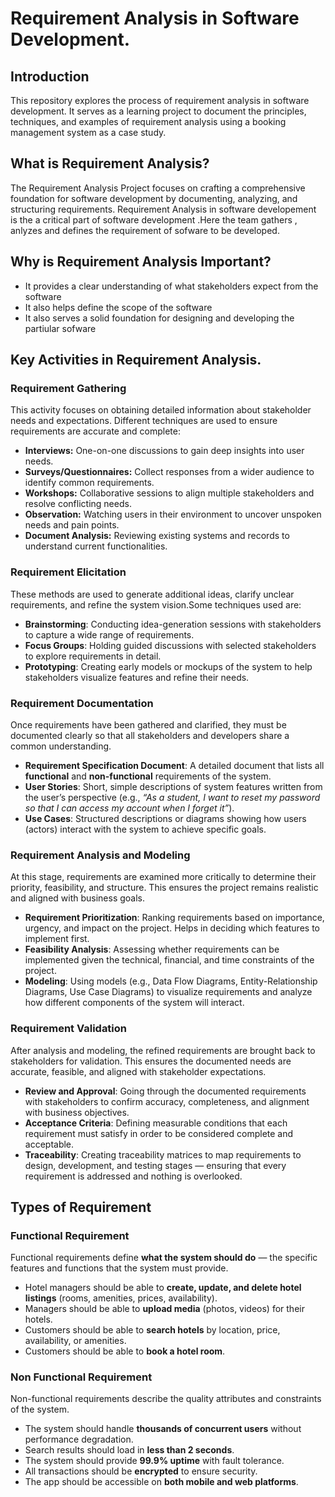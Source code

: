 # Requirement Analysis in Software Development.

## Introduction
This repository explores the process of requirement analysis in software development. It serves as a learning project to document the principles, techniques, and examples 
of requirement analysis using a booking management system as a case study.


## What is Requirement Analysis?
The Requirement Analysis Project focuses on crafting a comprehensive foundation for software development by documenting, analyzing, and structuring requirements. 
Requirement Analysis in software developement is the a critical part of software development .Here the team gathers , anlyzes and defines the requirement of sofware to be developed.

## Why is Requirement Analysis Important?
- It provides a clear understanding of what stakeholders expect from the software 
- It also helps define the scope of the software
- It also serves a solid foundation for designing and developing the partiular sofware

## Key Activities in Requirement Analysis.
### Requirement Gathering
This activity focuses on obtaining detailed information about stakeholder needs and expectations. 
Different techniques are used to ensure requirements are accurate and complete:
- **Interviews:** One-on-one discussions to gain deep insights into user needs.  
- **Surveys/Questionnaires:** Collect responses from a wider audience to identify common requirements.  
- **Workshops:** Collaborative sessions to align multiple stakeholders and resolve conflicting needs.  
- **Observation:** Watching users in their environment to uncover unspoken needs and pain points.  
- **Document Analysis:** Reviewing existing systems and records to understand current functionalities.  

### Requirement Elicitation
These methods are used to generate additional ideas, clarify unclear requirements, and refine the system vision.Some techniques used are:
- **Brainstorming**: Conducting idea-generation sessions with stakeholders to capture a wide range of requirements.  
- **Focus Groups**: Holding guided discussions with selected stakeholders to explore requirements in detail.  
- **Prototyping**: Creating early models or mockups of the system to help stakeholders visualize features and refine their needs.

### Requirement Documentation
Once requirements have been gathered and clarified, they must be documented clearly so that all stakeholders and developers share a common understanding.
- **Requirement Specification Document**: A detailed document that lists all **functional** and **non-functional** requirements of the system.  
- **User Stories**: Short, simple descriptions of system features written from the user’s perspective (e.g., *“As a student, I want to reset my password so that I can access my account when I forget it”*).  
- **Use Cases**: Structured descriptions or diagrams showing how users (actors) interact with the system to achieve specific goals.

### Requirement Analysis and Modeling
At this stage, requirements are examined more critically to determine their priority, feasibility, and structure. This ensures the project remains realistic and aligned with business goals.
- **Requirement Prioritization**: Ranking requirements based on importance, urgency, and impact on the project. Helps in deciding which features to implement first.  
- **Feasibility Analysis**: Assessing whether requirements can be implemented given the technical, financial, and time constraints of the project.  
- **Modeling**: Using models (e.g., Data Flow Diagrams, Entity-Relationship Diagrams, Use Case Diagrams) to visualize requirements and analyze how different components of the system will interact.

### Requirement Validation
After analysis and modeling, the refined requirements are brought back to stakeholders for validation. This ensures the documented needs are accurate, feasible, and aligned with stakeholder expectations.
- **Review and Approval**: Going through the documented requirements with stakeholders to confirm accuracy, completeness, and alignment with business objectives.  
- **Acceptance Criteria**: Defining measurable conditions that each requirement must satisfy in order to be considered complete and acceptable.  
- **Traceability**: Creating traceability matrices to map requirements to design, development, and testing stages — ensuring that every requirement is addressed and nothing is overlooked.

## Types of Requirement
### Functional Requirement
Functional requirements define **what the system should do** — the specific features and functions that the system must provide.  

- Hotel managers should be able to **create, update, and delete hotel listings** (rooms, amenities, prices, availability).  
- Managers should be able to **upload media** (photos, videos) for their hotels.  
- Customers should be able to **search hotels** by location, price, availability, or amenities.  
- Customers should be able to **book a hotel room**.  

### Non Functional Requirement
Non-functional requirements describe the quality attributes and constraints of the system.

- The system should handle **thousands of concurrent users** without performance degradation.  
- Search results should load in **less than 2 seconds**.  
- The system should provide **99.9% uptime** with fault tolerance.  
- All transactions should be **encrypted** to ensure security.  
- The app should be accessible on **both mobile and web platforms**.  

